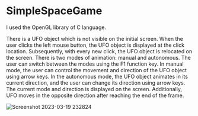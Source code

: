 # SimpleSpaceGame
I used the OpenGL library of C language.

There is a UFO object which is not visible on the initial screen. When the user clicks the left mouse button, the UFO object is displayed at the click location. Subsequently, with every new click, the UFO object is relocated on the screen. There is two modes of animation: manual and autonomous. The user can switch between the modes using the F1 function key. In manual mode, the user can control the movement and direction of the UFO object using arrow keys. In the autonomous mode, the UFO object animates in its current direction, and the user can change its direction using arrow keys. The current mode and direction is displayed on the screen. Additionally, UFO moves in the opposite direction after reaching the end of the frame.



![Screenshot 2023-03-19 232824](https://user-images.githubusercontent.com/126871722/226207106-2d30e374-0d8d-40de-9056-fd5b3ea85cc9.png)
